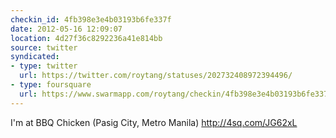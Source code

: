 ```yaml
---
checkin_id: 4fb398e3e4b03193b6fe337f
date: 2012-05-16 12:09:07
location: 4d27f36c8292236a41e814bb
source: twitter
syndicated:
- type: twitter
  url: https://twitter.com/roytang/statuses/202732408972394496/
- type: foursquare
  url: https://www.swarmapp.com/roytang/checkin/4fb398e3e4b03193b6fe337f
---
```


I'm at BBQ Chicken (Pasig City, Metro Manila) http://4sq.com/JG62xL